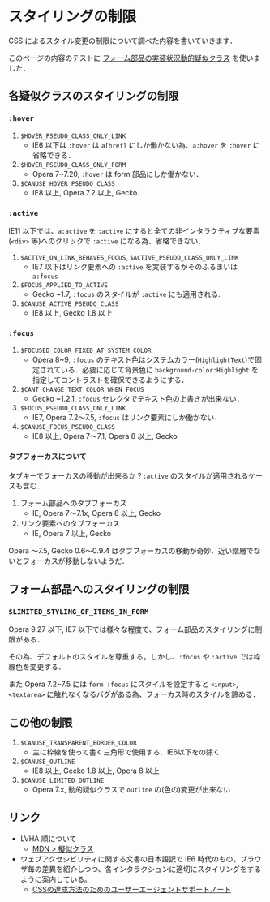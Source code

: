 # スタイリングの制限

CSS によるスタイル変更の制限について調べた内容を書いていきます．

このページの内容のテストに <a href="../test/form.html">フォーム部品の実装状況</a><a href="../test/dynamic-pseudo-classes.html">動的疑似クラス</a> を使いました．

## 各疑似クラスのスタイリングの制限

### `:hover`

1. `$HOVER_PSEUDO_CLASS_ONLY_LINK`
   * IE6 以下は `:hover` は `a[href]` にしか働かない為、`a:hover` を `:hover` に省略できる．
2. `$HOVER_PSEUDO_CLASS_ONLY_FORM`
   * Opera 7~7.20, `:hover` は form 部品にしか働かない．
3. `$CANUSE_HOVER_PSEUDO_CLASS`
   * IE8 以上, Opera 7.2 以上, Gecko．

### `:active`

IE11 以下では、`a:active` を `:active` にすると全ての非インタラクティブな要素(`<div>` 等)へのクリックで `:active` になる為、省略できない．

1. `$ACTIVE_ON_LINK_BEHAVES_FOCUS`, `$ACTIVE_PSEUDO_CLASS_ONLY_LINK`
   * IE7 以下はリンク要素への `:active` を実装するがそのふるまいは `a:focus`
2. `$FOCUS_APPLIED_TO_ACTIVE`
   * Gecko ~1.7, `:focus` のスタイルが `:active` にも適用される.
3. `$CANUSE_ACTIVE_PSEUDO_CLASS`
   * IE8 以上, Gecko 1.8 以上

### `:focus` 

1. `$FOCUSED_COLOR_FIXED_AT_SYSTEM_COLOR`
   * Opera 8~9, `:focus` のテキスト色はシステムカラー(`HighlightText`)で固定されている．必要に応じて背景色に `background-color:Highlight` を指定してコントラストを確保できるようにする．
2. `$CANT_CHANGE_TEXT_COLOR_WHEN_FOCUS`
   * Gecko ~1.2.1, `:focus` セレクタでテキスト色の上書きが出来ない．
3. `$FOCUS_PSEUDO_CLASS_ONLY_LINK`
   * IE7, Opera 7.2～7.5, `:focus` はリンク要素にしか働かない．
4. `$CANUSE_FOCUS_PSEUDO_CLASS`
   * IE8 以上, Opera 7～7.1, Opera 8 以上, Gecko 

#### タブフォーカスについて

タブキーでフォーカスの移動が出来るか？`:active` のスタイルが適用されるケースも含む．

1. フォーム部品へのタブフォーカス
   * IE, Opera 7～7.1x, Opera 8 以上, Gecko
2. リンク要素へのタブフォーカス
   * IE, Opera 7 以上, Gecko

Opera ～7.5, Gecko 0.6～0.9.4 はタブフォーカスの移動が奇妙．近い階層でないとフォーカスが移動しないようだ．

## フォーム部品へのスタイリングの制限

### `$LIMITED_STYLING_OF_ITEMS_IN_FORM`

Opera 9.27 以下, IE7 以下では様々な程度で、フォーム部品のスタイリングに制限がある．

その為、デフォルトのスタイルを尊重する。しかし、`:focus` や `:active` では枠線色を変更する．

また Opera 7.2~7.5 には `form :focus` にスタイルを設定すると `<input>`, `<textarea>` に触れなくなるバグがある為、フォーカス時のスタイルを諦める．

## この他の制限

1. `$CANUSE_TRANSPARENT_BORDER_COLOR`
   * 主に枠線を使って書く三角形で使用する．IE6以下をの除く
2. `$CANUSE_OUTLINE`
   * IE8 以上, Gecko 1.8 以上, Opera 8 以上
3. `$CANUSE_LIMITED_OUTLINE`
   * Opera 7.x, 動的疑似クラスで `outline` の(色の)変更が出来ない

## リンク

* LVHA 順について
   * [MDN > 擬似クラス](https://developer.mozilla.org/ja/docs/Web/CSS/Pseudo-classes)
* ウェブアクセシビリティに関する文書の日本語訳で IE6 時代のもの。ブラウザ毎の差異を紹介しつつ、各インタラクションに適切にスタイリングをするように案内している。
   * [CSSの達成方法のためのユーザーエージェントサポートノート](https://waic.jp/docs/WCAG-TECHS/ua-notes/css.html)
